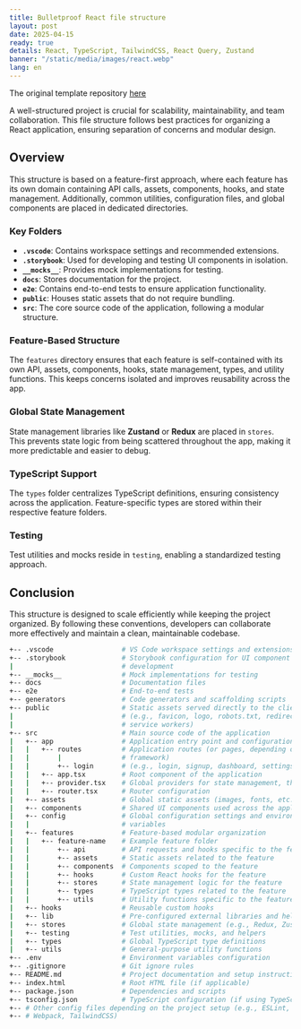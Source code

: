 ```yaml
---
title: Bulletproof React file structure
layout: post
date: 2025-04-15
ready: true
details: React, TypeScript, TailwindCSS, React Query, Zustand
banner: "/static/media/images/react.webp"
lang: en
---
```


The original template repository [here](https://github.com/alan2207/bulletproof-react)

A well-structured project is crucial for scalability, maintainability, and team collaboration. This file structure follows best practices for organizing a React application, ensuring separation of concerns and modular design.

## Overview

This structure is based on a feature-first approach, where each feature has its own domain containing API calls, assets, components, hooks, and state management. Additionally, common utilities, configuration files, and global components are placed in dedicated directories.

### Key Folders

- **`.vscode`**: Contains workspace settings and recommended extensions.
- **`.storybook`**: Used for developing and testing UI components in isolation.
- **`__mocks__`**: Provides mock implementations for testing.
- **`docs`**: Stores documentation for the project.
- **`e2e`**: Contains end-to-end tests to ensure application functionality.
- **`public`**: Houses static assets that do not require bundling.
- **`src`**: The core source code of the application, following a modular structure.

### Feature-Based Structure

The `features` directory ensures that each feature is self-contained with its own API, assets, components, hooks, state management, types, and utility functions. This keeps concerns isolated and improves reusability across the app.

### Global State Management

State management libraries like **Zustand** or **Redux** are placed in `stores`. This prevents state logic from being scattered throughout the app, making it more predictable and easier to debug.

### TypeScript Support

The `types` folder centralizes TypeScript definitions, ensuring consistency across the application. Feature-specific types are stored within their respective feature folders.

### Testing

Test utilities and mocks reside in `testing`, enabling a standardized testing approach.

## Conclusion

This structure is designed to scale efficiently while keeping the project organized. By following these conventions, developers can collaborate more effectively and maintain a clean, maintainable codebase.

```bash
+-- .vscode                 # VS Code workspace settings and extensions
+-- .storybook              # Storybook configuration for UI component
|                           # development
+-- __mocks__               # Mock implementations for testing
+-- docs                    # Documentation files
+-- e2e                     # End-to-end tests
+-- generators              # Code generators and scaffolding scripts
+-- public                  # Static assets served directly to the client
|                           # (e.g., favicon, logo, robots.txt, redirects,
|                           # service workers)
+-- src                     # Main source code of the application
|   +-- app                 # Application entry point and configuration
|   |   +-- routes          # Application routes (or pages, depending on
|   |       |               # framework)
|   |       +-- login       # (e.g., login, signup, dashboard, settings, etc.)
|   |   +-- app.tsx         # Root component of the application
|   |   +-- provider.tsx    # Global providers for state management, themes, ...
|   |   +-- router.tsx      # Router configuration
|   +-- assets              # Global static assets (images, fonts, etc.)
|   +-- components          # Shared UI components used across the application
|   +-- config              # Global configuration settings and environment
|   |                       # variables
|   +-- features            # Feature-based modular organization
|   |   +-- feature-name    # Example feature folder
|   |       +-- api         # API requests and hooks specific to the feature
|   |       +-- assets      # Static assets related to the feature
|   |       +-- components  # Components scoped to the feature
|   |       +-- hooks       # Custom React hooks for the feature
|   |       +-- stores      # State management logic for the feature
|   |       +-- types       # TypeScript types related to the feature
|   |       +-- utils       # Utility functions specific to the feature
|   +-- hooks               # Reusable custom hooks
|   +-- lib                 # Pre-configured external libraries and helpers
|   +-- stores              # Global state management (e.g., Redux, Zustand)
|   +-- testing             # Test utilities, mocks, and helpers
|   +-- types               # Global TypeScript type definitions
|   +-- utils               # General-purpose utility functions
+-- .env                    # Environment variables configuration
+-- .gitignore              # Git ignore rules
+-- README.md               # Project documentation and setup instructions
+-- index.html              # Root HTML file (if applicable)
+-- package.json            # Dependencies and scripts
+-- tsconfig.json           # TypeScript configuration (if using TypeScript)
+-- # Other config files depending on the project setup (e.g., ESLint, Prettier,
+-- # Webpack, TailwindCSS)
```

